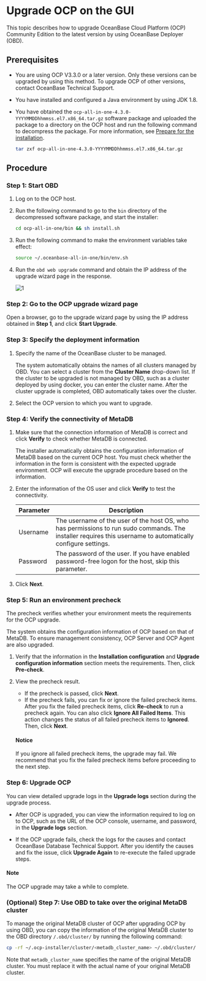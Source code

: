 # Upgrade OCP on the GUI

This topic describes how to upgrade OceanBase Cloud Platform (OCP) Community Edition to the latest version by using OceanBase Deployer (OBD).

## Prerequisites

* You are using OCP V3.3.0 or a later version. Only these versions can be upgraded by using this method. To upgrade OCP of other versions, contact OceanBase Technical Support.
* You have installed and configured a Java environment by using JDK 1.8.
* You have obtained the `ocp-all-in-one-4.3.0-YYYYMMDDhhmmss.el7.x86_64.tar.gz` software package and uploaded the package to a directory on the OCP host and run the following command to decompress the package. For more information, see [Prepare for the installation](../../300.deployment-guide/200.deploying-community-ocp/400.installation-preparation.md).

   ```bash
   tar zxf ocp-all-in-one-4.3.0-YYYYMMDDhhmmss.el7.x86_64.tar.gz
   ```

## Procedure

### Step 1: Start OBD

1. Log on to the OCP host.

2. Run the following command to go to the `bin` directory of the decompressed software package, and start the installer:

   ```bash
   cd ocp-all-in-one/bin && sh install.sh
   ```

3. Run the following command to make the environment variables take effect:

   ```bash
   source ~/.oceanbase-all-in-one/bin/env.sh
   ```

4. Run the `obd web upgrade` command and obtain the IP address of the upgrade wizard page in the response.

   ![1](https://obbusiness-private.oss-cn-shanghai.aliyuncs.com/doc/img/ocp/421-ce/upgrade.png)

### Step 2: Go to the OCP upgrade wizard page

Open a browser, go to the upgrade wizard page by using the IP address obtained in **Step 1**, and click **Start Upgrade**.

### Step 3: Specify the deployment information

1. Specify the name of the OceanBase cluster to be managed.

   The system automatically obtains the names of all clusters managed by OBD. You can select a cluster from the **Cluster Name** drop-down list.
   If the cluster to be upgraded is not managed by OBD, such as a cluster deployed by using docker, you can enter the cluster name. After the cluster upgrade is completed, OBD automatically takes over the cluster.

2. Select the OCP version to which you want to upgrade.

### Step 4: Verify the connectivity of MetaDB

1. Make sure that the connection information of MetaDB is correct and click **Verify** to check whether MetaDB is connected.

   The installer automatically obtains the configuration information of MetaDB based on the current OCP host. You must check whether the information in the form is consistent with the expected upgrade environment. OCP will execute the upgrade procedure based on the information.

2. Enter the information of the OS user and click **Verify** to test the connectivity.

   | Parameter | Description |
   |---------|----------|
   | Username | The username of the user of the host OS, who has permissions to run sudo commands. The installer requires this username to automatically configure settings.  |
   | Password | The password of the user. If you have enabled password-free logon for the host, skip this parameter.  |

3. Click **Next**.

### Step 5: Run an environment precheck

The precheck verifies whether your environment meets the requirements for the OCP upgrade.

The system obtains the configuration information of OCP based on that of MetaDB. To ensure management consistency, OCP Server and OCP Agent are also upgraded.

1. Verify that the information in the **Installation configuration** and **Upgrade configuration information** section meets the requirements. Then, click **Pre-check**.

2. View the precheck result.

   * If the precheck is passed, click **Next**.
   * If the precheck fails, you can fix or ignore the failed precheck items. After you fix the failed precheck items, click **Re-check** to run a precheck again. You can also click **Ignore All Failed Items**. This action changes the status of all failed precheck items to **Ignored**. Then, click **Next**.

   <main id="notice" type='notice'>
   <h4>Notice</h4>
   <p>If you ignore all failed precheck items, the upgrade may fail. We recommend that you fix the failed precheck items before proceeding to the next step. </p>
   </main>

### Step 6: Upgrade OCP

You can view detailed upgrade logs in the **Upgrade logs** section during the upgrade process.

* After OCP is upgraded, you can view the information required to log on to OCP, such as the URL of the OCP console, username, and password, in the **Upgrade logs** section.

* If the OCP upgrade fails, check the logs for the causes and contact OceanBase Database Technical Support. After you identify the causes and fix the issue, click **Upgrade Again** to re-execute the failed upgrade steps.

<main id="notice" type='explain'>
<h4>Note</h4>
<p>The OCP upgrade may take a while to complete. </p>
</main>

### (Optional) Step 7: Use OBD to take over the original MetaDB cluster

To manage the original MetaDB cluster of OCP after upgrading OCP by using OBD, you can copy the information of the original MetaDB cluster to the OBD directory `/.obd/cluster/` by running the following command:

```bash
cp -rf ~/.ocp-installer/cluster/<metadb_cluster_name> ~/.obd/cluster/
```

Note that `metadb_cluster_name` specifies the name of the original MetaDB cluster. You must replace it with the actual name of your original MetaDB cluster. 
